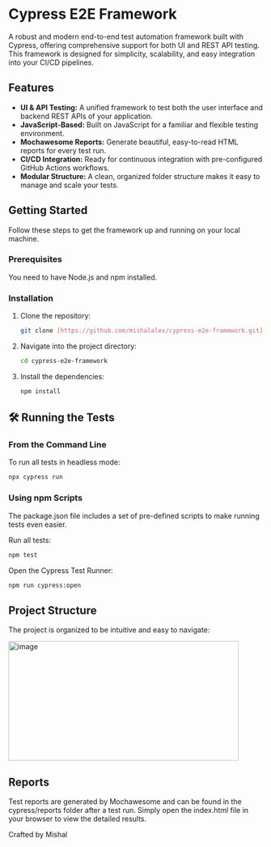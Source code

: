 # Cypress E2E Framework

A robust and modern end-to-end test automation framework built with Cypress, offering comprehensive support for both UI and REST API testing. This framework is designed for simplicity, scalability, and easy integration into your CI/CD pipelines.

## Features

* **UI & API Testing:** A unified framework to test both the user interface and backend REST APIs of your application.
* **JavaScript-Based:** Built on JavaScript for a familiar and flexible testing environment.
* **Mochawesome Reports:** Generate beautiful, easy-to-read HTML reports for every test run.
* **CI/CD Integration:** Ready for continuous integration with pre-configured GitHub Actions workflows.
* **Modular Structure:** A clean, organized folder structure makes it easy to manage and scale your tests.

## Getting Started

Follow these steps to get the framework up and running on your local machine.

### Prerequisites

You need to have Node.js and npm installed.

### Installation

1.  Clone the repository:
    ```sh
    git clone [https://github.com/mishalalex/cypress-e2e-framework.git](https://github.com/mishalalex/cypress-e2e-framework.git)
    ```

2.  Navigate into the project directory:
    ```sh
    cd cypress-e2e-framework
    ```

3.  Install the dependencies:
    ```sh
    npm install
    ```

## 🛠️ Running the Tests

### From the Command Line

To run all tests in headless mode:

```sh
npx cypress run
```

### Using npm Scripts
The package.json file includes a set of pre-defined scripts to make running tests even easier.

Run all tests:

```sh
npm test
```

Open the Cypress Test Runner:

```sh
npm run cypress:open
```

## Project Structure
The project is organized to be intuitive and easy to navigate:

<img width="455" height="236" alt="image" src="https://github.com/user-attachments/assets/8d6ffe35-843b-4f0e-85dc-08fd60efc359" />


## Reports
Test reports are generated by Mochawesome and can be found in the cypress/reports folder after a test run. Simply open the index.html file in your browser to view the detailed results.


Crafted by Mishal
